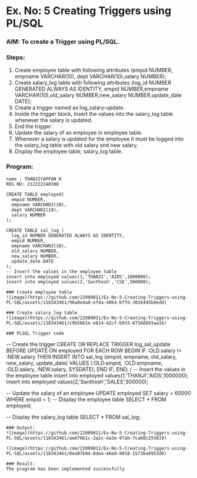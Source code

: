 # Ex. No: 5 Creating Triggers using PL/SQL

### AIM: To create a Trigger using PL/SQL.

### Steps:
1. Create employee table with following attributes (empid NUMBER, empname VARCHAR(10), dept VARCHAR(10),salary NUMBER);
2. Create salary_log table with following attributes (log_id NUMBER GENERATED ALWAYS AS IDENTITY, empid NUMBER,empname VARCHAR(10),old_salary NUMBER,new_salary NUMBER,update_date DATE);
3. Create a trigger named as log_salary-update.
4. Inside the trigger block, Insert the values into the salary_log table whenever the salary is updated.
5. End the trigger.
6. Update the salary of an employee in employee table.
7. Whenever a salary is updated for the employee it must be logged into the salary_log table with old salary and new salary.
8. Display the employee table, salary_log table.

### Program:
```
name : THANJIYAPPAN K
REG NO: 212222240108
```
```
CREATE TABLE employed(
  empid NUMBER,
  empname VARCHAR2(10),
  dept VARCHAR2(10),
  salary NUMBER
);

CREATE TABLE sal_log (
  log_id NUMBER GENERATED ALWAYS AS IDENTITY,
  empid NUMBER,
  empname VARCHAR2(10),
  old_salary NUMBER,
  new_salary NUMBER,
  update_date DATE
);
-- Insert the values in the employee table
insert into employed values(1,'THANJI','AIDS',1000000);
insert into employed values(2,'Santhosh','CSE',500000);

### Create employee table
![image](https://github.com/22009011/Ex-No-5-Creating-Triggers-using-PL-SQL/assets/118343461/96a0e4a0-ef4a-4064-bffd-3016445b8edd)

### Create salary_log table
![image](https://github.com/22009011/Ex-No-5-Creating-Triggers-using-PL-SQL/assets/118343461/c9b5b61e-e814-42cf-b933-87166693aa16)

### PLSQL Trigger code
```
-- Create the trigger
CREATE OR REPLACE TRIGGER log_sal_update
BEFORE UPDATE ON employed
FOR EACH ROW
BEGIN
  IF :OLD.salary != :NEW.salary THEN
    INSERT INTO sal_log (empid, empname, old_salary, new_salary, update_date)
    VALUES (:OLD.empid, :OLD.empname, :OLD.salary, :NEW.salary, SYSDATE);
  END IF;
END;
/
-- Insert the values in the employee table
insert into employed values(1,'THANJI','AIDS',1000000);
insert into employed values(2,'Santhosh','SALES',500000);

-- Update the salary of an employee
UPDATE employed
SET salary = 60000
WHERE empid = 1;
-- Display the employee table
SELECT * FROM employed;

-- Display the salary_log table
SELECT * FROM sal_log;
```
### Output:
![image](https://github.com/22009011/Ex-No-5-Creating-Triggers-using-PL-SQL/assets/118343461/ae678b1c-2a2c-4a3e-97ab-7ca60c255819)

![image](https://github.com/22009011/Ex-No-5-Creating-Triggers-using-PL-SQL/assets/118343461/0ea87b94-8dea-46e8-8018-1573ba9953d8)

### Result:
The program has been implemented successfully

